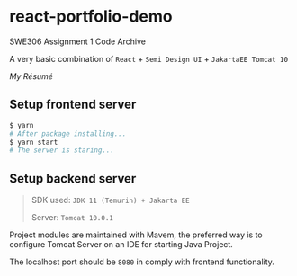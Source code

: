 # react-portfolio-demo
SWE306 Assignment 1 Code Archive

A very basic combination of `React` + `Semi Design UI` + `JakartaEE Tomcat 10`

*My Résumé* 

## Setup frontend server

```bash
$ yarn
# After package installing...
$ yarn start
# The server is staring...
```

## Setup backend server

> SDK used: `JDK 11 (Temurin) + Jakarta EE`
>
> Server: `Tomcat 10.0.1`

Project modules are maintained with Mavem, the preferred way is to configure Tomcat Server on an IDE for starting Java Project.

The localhost port should be `8080` in comply with frontend functionality.


